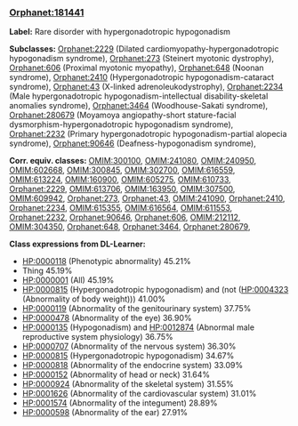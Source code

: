 
### [Orphanet:181441](http://www.orpha.net/ORDO/Orphanet_181441)
**Label:** Rare disorder with hypergonadotropic hypogonadism

**Subclasses:** [Orphanet:2229](http://www.orpha.net/ORDO/Orphanet_2229) (Dilated cardiomyopathy-hypergonadotropic hypogonadism syndrome), [Orphanet:273](http://www.orpha.net/ORDO/Orphanet_273) (Steinert myotonic dystrophy), [Orphanet:606](http://www.orpha.net/ORDO/Orphanet_606) (Proximal myotonic myopathy), [Orphanet:648](http://www.orpha.net/ORDO/Orphanet_648) (Noonan syndrome), [Orphanet:2410](http://www.orpha.net/ORDO/Orphanet_2410) (Hypergonadotropic hypogonadism-cataract syndrome), [Orphanet:43](http://www.orpha.net/ORDO/Orphanet_43) (X-linked adrenoleukodystrophy), [Orphanet:2234](http://www.orpha.net/ORDO/Orphanet_2234) (Male hypergonadotropic hypogonadism-intellectual disability-skeletal anomalies syndrome), [Orphanet:3464](http://www.orpha.net/ORDO/Orphanet_3464) (Woodhouse-Sakati syndrome), [Orphanet:280679](http://www.orpha.net/ORDO/Orphanet_280679) (Moyamoya angiopathy-short stature-facial dysmorphism-hypergonadotropic hypogonadism syndrome), [Orphanet:2232](http://www.orpha.net/ORDO/Orphanet_2232) (Primary hypergonadotropic hypogonadism-partial alopecia syndrome), [Orphanet:90646](http://www.orpha.net/ORDO/Orphanet_90646) (Deafness-hypogonadism syndrome), 

**Corr. equiv. classes:** [OMIM:300100](http://purl.obolibrary.org/obo/OMIM_300100), [OMIM:241080](http://purl.obolibrary.org/obo/OMIM_241080), [OMIM:240950](http://purl.obolibrary.org/obo/OMIM_240950), [OMIM:602668](http://purl.obolibrary.org/obo/OMIM_602668), [OMIM:300845](http://purl.obolibrary.org/obo/OMIM_300845), [OMIM:302700](http://purl.obolibrary.org/obo/OMIM_302700), [OMIM:616559](http://purl.obolibrary.org/obo/OMIM_616559), [OMIM:613224](http://purl.obolibrary.org/obo/OMIM_613224), [OMIM:160900](http://purl.obolibrary.org/obo/OMIM_160900), [OMIM:605275](http://purl.obolibrary.org/obo/OMIM_605275), [OMIM:610733](http://purl.obolibrary.org/obo/OMIM_610733), [Orphanet:2229](http://www.orpha.net/ORDO/Orphanet_2229), [OMIM:613706](http://purl.obolibrary.org/obo/OMIM_613706), [OMIM:163950](http://purl.obolibrary.org/obo/OMIM_163950), [OMIM:307500](http://purl.obolibrary.org/obo/OMIM_307500), [OMIM:609942](http://purl.obolibrary.org/obo/OMIM_609942), [Orphanet:273](http://www.orpha.net/ORDO/Orphanet_273), [Orphanet:43](http://www.orpha.net/ORDO/Orphanet_43), [OMIM:241090](http://purl.obolibrary.org/obo/OMIM_241090), [Orphanet:2410](http://www.orpha.net/ORDO/Orphanet_2410), [Orphanet:2234](http://www.orpha.net/ORDO/Orphanet_2234), [OMIM:615355](http://purl.obolibrary.org/obo/OMIM_615355), [OMIM:616564](http://purl.obolibrary.org/obo/OMIM_616564), [OMIM:611553](http://purl.obolibrary.org/obo/OMIM_611553), [Orphanet:2232](http://www.orpha.net/ORDO/Orphanet_2232), [Orphanet:90646](http://www.orpha.net/ORDO/Orphanet_90646), [Orphanet:606](http://www.orpha.net/ORDO/Orphanet_606), [OMIM:212112](http://purl.obolibrary.org/obo/OMIM_212112), [OMIM:304350](http://purl.obolibrary.org/obo/OMIM_304350), [Orphanet:648](http://www.orpha.net/ORDO/Orphanet_648), [Orphanet:3464](http://www.orpha.net/ORDO/Orphanet_3464), [Orphanet:280679](http://www.orpha.net/ORDO/Orphanet_280679), 

**Class expressions from DL-Learner:**

- [HP:0000118](http://purl.obolibrary.org/obo/HP_0000118) (Phenotypic abnormality) 45.21%
- Thing 45.19%
- [HP:0000001](http://purl.obolibrary.org/obo/HP_0000001) (All) 45.19%
- [HP:0000815](http://purl.obolibrary.org/obo/HP_0000815) (Hypergonadotropic hypogonadism) and (not ([HP:0004323](http://purl.obolibrary.org/obo/HP_0004323) (Abnormality of body weight))) 41.00%
- [HP:0000119](http://purl.obolibrary.org/obo/HP_0000119) (Abnormality of the genitourinary system) 37.75%
- [HP:0000478](http://purl.obolibrary.org/obo/HP_0000478) (Abnormality of the eye) 36.90%
- [HP:0000135](http://purl.obolibrary.org/obo/HP_0000135) (Hypogonadism) and [HP:0012874](http://purl.obolibrary.org/obo/HP_0012874) (Abnormal male reproductive system physiology) 36.75%
- [HP:0000707](http://purl.obolibrary.org/obo/HP_0000707) (Abnormality of the nervous system) 36.30%
- [HP:0000815](http://purl.obolibrary.org/obo/HP_0000815) (Hypergonadotropic hypogonadism) 34.67%
- [HP:0000818](http://purl.obolibrary.org/obo/HP_0000818) (Abnormality of the endocrine system) 33.09%
- [HP:0000152](http://purl.obolibrary.org/obo/HP_0000152) (Abnormality of head or neck) 31.64%
- [HP:0000924](http://purl.obolibrary.org/obo/HP_0000924) (Abnormality of the skeletal system) 31.55%
- [HP:0001626](http://purl.obolibrary.org/obo/HP_0001626) (Abnormality of the cardiovascular system) 31.01%
- [HP:0001574](http://purl.obolibrary.org/obo/HP_0001574) (Abnormality of the integument) 28.89%
- [HP:0000598](http://purl.obolibrary.org/obo/HP_0000598) (Abnormality of the ear) 27.91%


